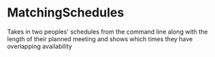 # MatchingSchedules
Takes in two peoples' schedules from the command line along with the length of their planned meeting and shows which times they have overlapping availability
